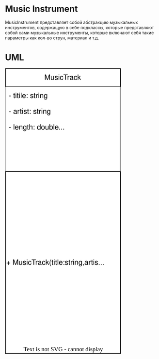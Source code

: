 # Music Instrument

MusicInstrument представляет собой абстракцию музыкальных инструментов, содержащую в себе подклассы, которые представляют собой сами музыкальные инструменты, которые включают себя такие параметры как кол-во струн, материал и т.д.

# UML

![UML](https://github.com/at1et/OOP/blob/main/drawio/UML%20MusicTrack.drawio.svg)
